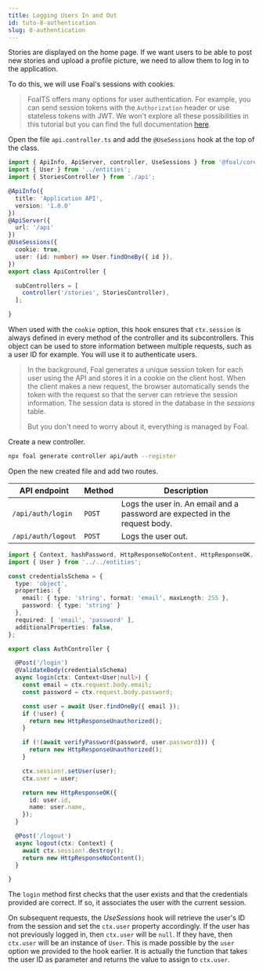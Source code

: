 ```yaml
---
title: Logging Users In and Out
id: tuto-8-authentication
slug: 8-authentication
---
```


Stories are displayed on the home page. If we want users to be able to post new stories and upload a profile picture, we need to allow them to log in to the application.

To do this, we will use Foal's sessions with cookies.

> FoalTS offers many options for user authentication. For example, you can send session tokens with the `Authorization` header or use stateless tokens with JWT. We won't explore all these possibilities in this tutorial but you can find the full documentation [here](../../authentication/quick-start.md).

Open the file `api.controller.ts` and add the `@UseSessions` hook at the top of the class.

```typescript
import { ApiInfo, ApiServer, controller, UseSessions } from '@foal/core';
import { User } from '../entities';
import { StoriesController } from './api';

@ApiInfo({
  title: 'Application API',
  version: '1.0.0'
})
@ApiServer({
  url: '/api'
})
@UseSessions({
  cookie: true,
  user: (id: number) => User.findOneBy({ id }),
})
export class ApiController {

  subControllers = [
    controller('/stories', StoriesController),
  ];

}

```

When used with the `cookie` option, this hook ensures that `ctx.session` is always defined in every method of the controller and its subcontrollers. This object can be used to store information between multiple requests, such as a user ID for example. You will use it to authenticate users.

> In the background, Foal generates a unique session token for each user using the API and stores it in a cookie on the client host. When the client makes a new request, the browser automatically sends the token with the request so that the server can retrieve the session information. The session data is stored in the database in the *sessions* table.
>
> But you don't need to worry about it, everything is managed by Foal.

Create a new controller.

```bash
npx foal generate controller api/auth --register
```

Open the new created file and add two routes.

| API endpoint | Method | Description |
| --- | --- | --- |
| `/api/auth/login` | `POST` | Logs the user in. An email and a password are expected in the request body. |
| `/api/auth/logout` | `POST` | Logs the user out. |

```typescript
import { Context, hashPassword, HttpResponseNoContent, HttpResponseOK, HttpResponseUnauthorized, Post, ValidateBody, verifyPassword } from '@foal/core';
import { User } from '../../entities';

const credentialsSchema = {
  type: 'object',
  properties: {
    email: { type: 'string', format: 'email', maxLength: 255 },
    password: { type: 'string' }
  },
  required: [ 'email', 'password' ],
  additionalProperties: false,
};

export class AuthController {

  @Post('/login')
  @ValidateBody(credentialsSchema)
  async login(ctx: Context<User|null>) {
    const email = ctx.request.body.email;
    const password = ctx.request.body.password;

    const user = await User.findOneBy({ email });
    if (!user) {
      return new HttpResponseUnauthorized();
    }

    if (!(await verifyPassword(password, user.password))) {
      return new HttpResponseUnauthorized();
    }

    ctx.session!.setUser(user);
    ctx.user = user;

    return new HttpResponseOK({
      id: user.id,
      name: user.name,
    });
  }

  @Post('/logout')
  async logout(ctx: Context) {
    await ctx.session!.destroy();
    return new HttpResponseNoContent();
  }

}

```

The `login` method first checks that the user exists and that the credentials provided are correct. If so, it associates the user with the current session.

On subsequent requests, the *UseSessions* hook will retrieve the user's ID from the session and set the `ctx.user` property accordingly. If the user has not previously logged in, then `ctx.user` will be `null`. If they have, then `ctx.user` will be an instance of `User`. This is made possible by the `user` option we provided to the hook earlier. It is actually the function that takes the user ID as parameter and returns the value to assign to `ctx.user`.

